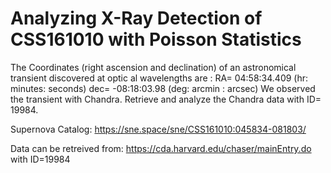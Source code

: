 # Analyzing X-Ray Detection of CSS161010 with Poisson Statistics 

The Coordinates (right ascension and declination) of an astronomical transient discovered at optic al wavelengths are : RA= 04:58:34.409 (hr: minutes: seconds) dec= -08:18:03.98 (deg: arcmin : arcsec) We observed the transient with Chandra. Retrieve and analyze the Chandra data with ID= 19984.

Supernova Catalog: https://sne.space/sne/CSS161010:045834-081803/

Data can be retreived from: https://cda.harvard.edu/chaser/mainEntry.do with ID=19984

